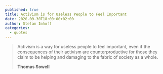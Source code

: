 ```yaml
---
published: true
title: Activism is for Useless People to Feel Important
date: 2020-09-30T18:00:00+02:00
author: Stefan Imhoff
categories:
  - quotes
---
```


> Activism is a way for useless people to feel important, even if the consequences of their activism are counterproductive for those they claim to be helping and damaging to the fabric of society as a whole.
>
> **Thomas Sowell**
